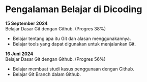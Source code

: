 # Pengalaman Belajar di Dicoding

**15 September 2024**<br>
Belajar Dasar Git dengan Github. (Progres 38%)
* Belajar tentang apa itu Git dan alasan menggunakannya.
* Belajar tools yang dapat digunakan untuk menjalankan Git.

**16 Juni 2024**<br>
Belajar Dasar Git dengan Github. (Progres 56%)
* Belajar membuat studi kasus penggunaan dengan Github.
* Belajar Git Branch dalam Github.
